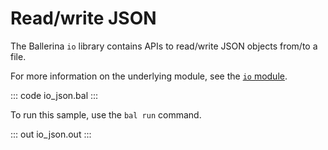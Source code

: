 # Read/write JSON

The Ballerina `io` library contains APIs to read/write JSON objects from/to a file.

For more information on the underlying module, see the [`io` module](https://docs.central.ballerina.io/ballerina/io/latest/).

::: code io_json.bal :::

To run this sample, use the `bal run` command.

::: out io_json.out :::